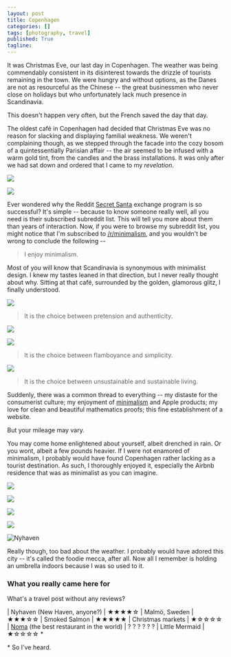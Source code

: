 ```yaml
---
layout: post
title: Copenhagen
categories: []
tags: [photography, travel]
published: True
tagline: 
---
```



It was Christmas Eve, our last day in Copenhagen. The weather was being commendably consistent in its disinterest towards the drizzle of tourists remaining in the town. We were hungry and without options, as the Danes are not as resourceful as the Chinese -- the great businessmen who never close on holidays but who unfortunately lack much presence in Scandinavia.

This doesn't happen very often, but the French saved the day that day.

The oldest café in Copenhagen had decided that Christmas Eve was no reason for slacking and displaying familial weakness. We weren't complaining though, as we stepped through the facade into the cozy bosom of a quintessentially Parisian affair -- the air seemed to be infused with a warm gold tint, from the candles and the brass installations. It was only after we had sat down and ordered that I came to my _revelation_.

<!-- ![](/img/copenhagen/IMG_8766.jpg) -->

![](/img/copenhagen/IMG_8771.jpg)

![](/img/copenhagen/IMG_8772.jpg)

Ever wondered why the Reddit [Secret Santa](http://redditgifts.com/exchanges/secret-santa-2014/) exchange program is so successful? It's simple -- because to know someone really well, all you need is their subscribed subreddit list. This will tell you more about them than years of interaction. Now, if you were to browse my subreddit list, you might notice that I'm subscribed to [/r/minimalism](http://www.reddit.com/r/minimalism), and you wouldn't be wrong to conclude the following --

> I enjoy minimalism.

Most of you will know that Scandinavia is synonymous with minimalist design. I knew my tastes leaned in that direction, but I never really thought about why. 
Sitting at that café, surrounded by the golden, glamorous glitz, I finally understood.

![](/img/copenhagen/IMG_8860.jpg)

> It is the choice between pretension and authenticity.

<!-- ![](/img/copenhagen/IMG_8776.jpg) -->

<!-- ![](/img/copenhagen/IMG_8777.jpg) -->

![](/img/copenhagen/IMG_8781.jpg)

![](/img/copenhagen/IMG_8783.jpg)

> It is the choice between flamboyance and simplicity.

![](/img/copenhagen/IMG_8797.jpg)

> It is the choice between unsustainable and sustainable living.

Suddenly, there was a common thread to everything -- my distaste for the consumerist culture; my enjoyment of [minimalism](http://www.minimallyminimal.com/) and Apple products; my love for clean and beautiful mathematics proofs; this fine establishment of a website.

But your mileage may vary.

You may come home enlightened about yourself, albeit drenched in rain. Or you wont, albeit a few pounds heavier. If I were not enamored of minimalism, I probably would have found Copenhagen rather lacking as a tourist destination. As such, I thoroughly enjoyed it, especially the Airbnb residence that was as minimalist as you can imagine.

![](/img/copenhagen/IMG_8784.jpg)

<!-- ![](/img/copenhagen/IMG_8788.jpg) -->

<!-- ![](/img/copenhagen/IMG_8795.jpg) -->


<!-- ![](/img/copenhagen/IMG_8801.jpg) -->

![](/img/copenhagen/IMG_8816.jpg)

![](/img/copenhagen/IMG_8842.jpg)

<!-- ![](/img/copenhagen/IMG_8855.jpg) -->

![](/img/copenhagen/IMG_8866.jpg)

<!-- ![](/img/copenhagen/IMG_8886.jpg) -->

![Nyhaven](/img/copenhagen/IMG_8888.jpg)

Really though, too bad about the weather. I probably would have adored this city -- it's called the foodie mecca, after all. Now all I remember is holding an umbrella indoors because I was so used to it.

### What you really came here for

What's a travel post without any reviews?

| Nyhaven (New Haven, anyone?) | ★★★★☆
| Malmö, Sweden                | ★★★☆☆
| Smoked Salmon                | ★★★★★
| Christmas markets            | ★☆☆☆☆
| [Noma](http://noma.dk) (the best restaurant in the world)      | ? ? ? ? ? ?
| Little Mermaid               | ★☆☆☆☆ *


\* So I've heard.